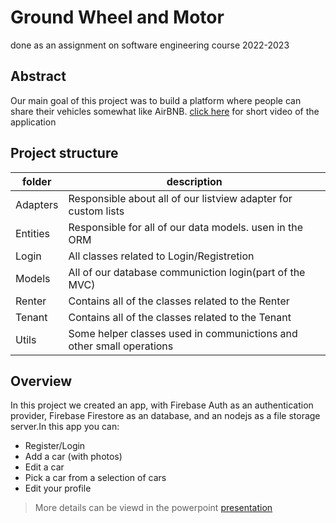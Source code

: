 # Ground Wheel and Motor
 done as an assignment on software engineering  course 2022-2023
 
## Abstract
Our main goal of this project was to build a platform where people can share their vehicles 
somewhat like AirBNB.
[click here](https://youtu.be/fG6w6lNMLB0) for short video of the application

## Project structure
|folder|description |
|-|-|
|Adapters| Responsible about all of our listview adapter for custom lists|
|Entities| Responsible for all of our data models. usen in the ORM|
|Login|All classes related to Login/Registretion|
|Models|All of our database communiction login(part of the MVC)|
|Renter|Contains all of the classes related to the Renter|
|Tenant|Contains all of the classes related to the Tenant|
|Utils| Some helper classes used in communictions and other small operations|

## Overview
In this project we created an app, with Firebase Auth as an authentication provider, Firebase Firestore as an database, and an nodejs as a file storage server.In this app you can:
- Register/Login
- Add a car (with photos)
- Edit a car
- Pick a car from a selection of cars
- Edit your profile

 > More details can be viewd in the powerpoint [presentation](https://github.com/Daniel-Ros/GroundMnW/blob/master/%D7%94%D7%A6%D7%92%D7%AA%20%D7%A1%D7%95%D7%A3%20%D7%94%D7%A0%D7%93%D7%A1%D7%AA%20%D7%AA%D7%95%D7%9B%D7%A0%D7%94.ppt) 

 
